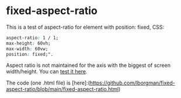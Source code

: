 # fixed-aspect-ratio

This is a test of aspect-ratio for element with position: fixed, CSS:

```CSS
aspect-ratio: 1 / 1;
max-height: 60vh;
max-width: 60vw;
position: fixed;".
```

Aspect ratio is not maintained for the axis with the biggest of screen width/height.
You can [test it here](https://lborgman.github.io/fixed-aspect-ratio/fixed-aspect-ratio.html).

The code (one .html file) is [here]:(https://github.com/lborgman/fixed-aspect-ratio/blob/main/fixed-aspect-ratio.html)
